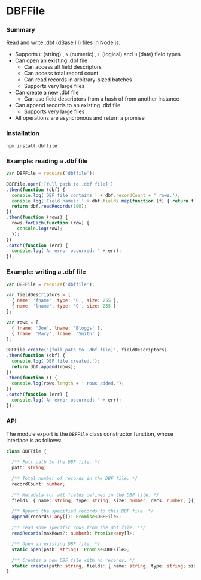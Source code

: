 # DBFFile

### Summary

Read and write .dbf (dBase III) files in Node.js:

- Supports `C` (string) , `N` (numeric) , `L` (logical) and `D` (date) field types
- Can open an existing .dbf file
  - Can access all field descriptors
  - Can access total record count
  - Can read records in arbitrary-sized batches
  - Supports very large files
- Can create a new .dbf file
  - Can use field descriptors from a hash of from another instance
- Can append records to an existing .dbf file
  - Supports very large files
- All operations are asyncronous and return a promise

### Installation

`npm install dbffile`

### Example: reading a .dbf file

```javascript
var DBFFile = require('dbffile');

DBFFile.open('[full path to .dbf file]')
.then(function (dbf) {
  console.log('DBF file contains ' + dbf.recordCount + ' rows.');
  console.log('Field names: ' + dbf.fields.map(function (f) { return f.name; }).join(', '));
  return dbf.readRecords(100);
})
.then(function (rows) {
  rows.forEach(function (row) {
    console.log(row);
  });
})
.catch(function (err) {
  console.log('An error occurred: ' + err);
});
```

### Example: writing a .dbf file

```javascript
var DBFFile = require('dbffile');

var fieldDescriptors = [
  { name: 'fname', type: 'C', size: 255 },
  { name: 'lname', type: 'C', size: 255 }
];

var rows = [
  { fname: 'Joe', lname: 'Bloggs' },
  { fname: 'Mary', lname: 'Smith' }
];

DBFFile.create('[full path to .dbf file]', fieldDescriptors)
.then(function (dbf) {
  console.log('DBF file created.');
  return dbf.append(rows);
})
.then(function () {
  console.log(rows.length + ' rows added.');
})
.catch(function (err) {
  console.log('An error occurred: ' + err);
});
```

### API

The module export is the `DBFFile` class constructor function, whose interface is as follows:

```typescript
class DBFFile {

  /** Full path to the DBF file. */
  path: string;

  /** Total number of records in the DBF file. */
  recordCount: number;

  /** Metadata for all fields defined in the DBF file. */
  fields: { name: string; type: string; size: number; decs: number; }[];

  /** Append the specified records to this DBF file. */
  append(records: any[]): Promise<DBFFile>;

  /** read some specific rows from the dbf file. **/
  readRecords(maxRows?: number): Promise<any[]>;

  /** Open an existing DBF file. */
  static open(path: string): Promise<DBFFile>;

  /** Creates a new DBF file with no records. */
  static create(path: string, fields: { name: string; type: string; size: number; decs: number; }[]): Promise<DBFFile>;
}
```


